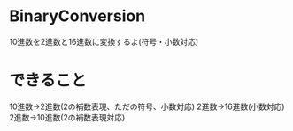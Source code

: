 # BinaryConversion
10進数を2進数と16進数に変換するよ(符号・小数対応)
# できること
10進数->2進数(2の補数表現、ただの符号、小数対応)
2進数->16進数(小数対応)
2進数->10進数(2の補数表現対応)
